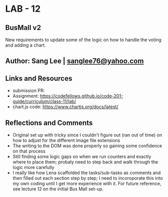 # LAB - 12

## BusMall v2
New requirements to update some of the logic on how to handle the voting and adding a chart.


## Author: Sang Lee | sanglee76@yahoo.com

## Links and Resources
+ submission PR: 
+ Assignment: https://codefellows.github.io/code-201-guide/curriculum/class-11/lab/
+ chart.js code: https://www.chartjs.org/docs/latest/


## Reflections and Comments
+ Original set up with tricky since I couldn't figure out (ran out of time) on how to adjust for the different image file extensions
+ The writing to the DOM was done properly so gaining some confidence on that process
+ Still finding some logic gaps on when we run counters and exactly where to place them; probaly need to step back and walk through the logic more carefully
+ I really like how Lena scaffolded the tasks/sub-tasks as comments and then filled out each section step by step; I need to incoroporate this into my own coding until I get more experience with it. For future reference, see lecture 12 on the initial Bus Mall set-up.



